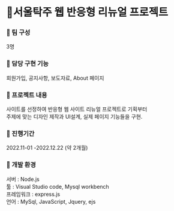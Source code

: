 # 🌾서울탁주 웹 반응형 리뉴얼 프로젝트


### 📌 팀 구성<br>
3명

### 📌 담당 구현 기능
회원가입, 공지사항, 보도자료, About 페이지


### 📌 프로젝트 내용 
사이트를 선정하여 반응형 웹 사이트 리뉴얼 프로젝트로 기획부터 <br>
주제에 맞는 디자인 제작과 UI설계, 실제 페이지 기능들을 구현. <br>

### 📌  진행기간
2022.11-01 -2022.12.22 (약 2개월)
<br>


### 📌 개발 환경
서버 : Node.js<br>
툴 : Visual Studio code, Mysql workbench<br>
프레임워크 : express.js<br>
언어 : MySql, JavaScript, Jquery, ejs<br>
